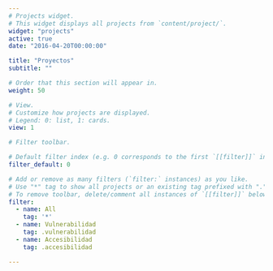 ```yaml
---
# Projects widget.
# This widget displays all projects from `content/project/`.
widget: "projects"
active: true
date: "2016-04-20T00:00:00"

title: "Proyectos"
subtitle: ""

# Order that this section will appear in.
weight: 50

# View.
# Customize how projects are displayed.
# Legend: 0: list, 1: cards.
view: 1

# Filter toolbar.

# Default filter index (e.g. 0 corresponds to the first `[[filter]]` instance below).
filter_default: 0

# Add or remove as many filters (`filter:` instances) as you like.
# Use "*" tag to show all projects or an existing tag prefixed with "." to filter by specific tag.
# To remove toolbar, delete/comment all instances of `[[filter]]` below.
filter:
  - name: All
    tag: '*'
  - name: Vulnerabilidad
    tag: .vulnerabilidad
  - name: Accesibilidad
    tag: .accesibilidad

---
```

